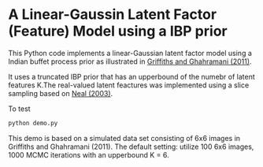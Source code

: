 # A Linear-Gaussin Latent Factor (Feature) Model using a IBP prior

This Python code implements a linear-Gaussian latent factor model using a Indian buffet process prior as illustrated in [Griffiths and Ghahramani (2011)](https://cocosci.berkeley.edu/tom/papers/indianbuffet.pdf). 

It uses a truncated IBP prior that has an upperbound of the numebr of latent features K.The real-valued latent feactures was implemented using a slice sampling based on [Neal (2003)](https://projecteuclid.org/download/pdf_1/euclid.aos/1056562461). 

To test

```python
python demo.py
```

This demo is based on a simulated data set consisting of 6x6 images in Griffiths and Ghahramani (2011).
The default setting: utilize 100 6x6 images, 1000 MCMC iterations with an upperbound K = 6. 

